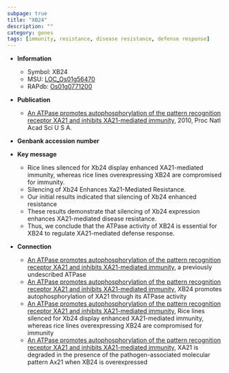 ```yaml
---
subpage: true
title: "XB24"
description: ""
category: genes
tags: [immunity, resistance, disease resistance, defense response]
---
```


* **Information**  
    + Symbol: XB24  
    + MSU: [LOC_Os01g56470](http://rice.plantbiology.msu.edu/cgi-bin/ORF_infopage.cgi?orf=LOC_Os01g56470)  
    + RAPdb: [Os01g0771200](http://rapdb.dna.affrc.go.jp/viewer/gbrowse_details/irgsp1?name=Os01g0771200)  

* **Publication**  
    + [An ATPase promotes autophosphorylation of the pattern recognition receptor XA21 and inhibits XA21-mediated immunity](http://www.ncbi.nlm.nih.gov/pubmed?term=An+ATPase+promotes+autophosphorylation+of+the+pattern+recognition+receptor+XA21+and+inhibits+XA21-mediated+immunity%5BTitle%5D), 2010, Proc Natl Acad Sci U S A.

* **Genbank accession number**  

* **Key message**  
    + Rice lines silenced for Xb24 display enhanced XA21-mediated immunity, whereas rice lines overexpressing XB24 are compromised for immunity.
    + Silencing of Xb24 Enhances Xa21-Mediated Resistance.
    + Our initial results indicated that silencing of Xb24 enhanced resistance
    + These results demonstrate that silencing of Xb24 expression enhances XA21-mediated disease resistance.
    + Thus, we conclude that the ATPase activity of XB24 is essential for XB24 to regulate XA21-mediated defense response.

* **Connection**  
    + [An ATPase promotes autophosphorylation of the pattern recognition receptor XA21 and inhibits XA21-mediated immunity](XB24), a previously undescribed ATPase
    + [An ATPase promotes autophosphorylation of the pattern recognition receptor XA21 and inhibits XA21-mediated immunity](http://www.ncbi.nlm.nih.gov/pubmed?term=An+ATPase+promotes+autophosphorylation+of+the+pattern+recognition+receptor+XA21+and+inhibits+XA21-mediated+immunity%5BTitle%5D), XB24 promotes autophosphorylation of XA21 through its ATPase activity
    + [An ATPase promotes autophosphorylation of the pattern recognition receptor XA21 and inhibits XA21-mediated immunity](http://www.ncbi.nlm.nih.gov/pubmed?term=An+ATPase+promotes+autophosphorylation+of+the+pattern+recognition+receptor+XA21+and+inhibits+XA21-mediated+immunity%5BTitle%5D), Rice lines silenced for Xb24 display enhanced XA21-mediated immunity, whereas rice lines overexpressing XB24 are compromised for immunity
    + [An ATPase promotes autophosphorylation of the pattern recognition receptor XA21 and inhibits XA21-mediated immunity](http://www.ncbi.nlm.nih.gov/pubmed?term=An+ATPase+promotes+autophosphorylation+of+the+pattern+recognition+receptor+XA21+and+inhibits+XA21-mediated+immunity%5BTitle%5D), XA21 is degraded in the presence of the pathogen-associated molecular pattern Ax21 when XB24 is overexpressed



